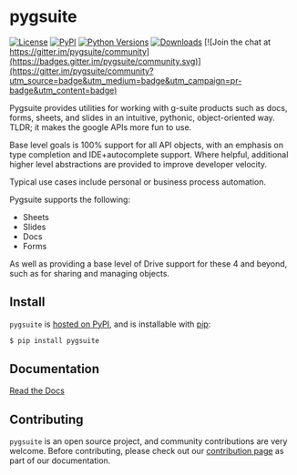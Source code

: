 
# pygsuite
[![License](https://img.shields.io/badge/license-MIT-blue.svg)](https://raw.githubusercontent.com/pygsuite/pygsuite/LICENSE)
[![PyPI](https://img.shields.io/pypi/v/pygsuite.svg)](https://pypi.org/project/pygsuite/)
[![Python Versions](https://img.shields.io/pypi/pyversions/pygsuite.svg)](https://pypi.python.org/pypi/pygsuite)
[![Downloads](https://img.shields.io/badge/dynamic/json.svg?label=downloads&url=https%3A%2F%2Fpypistats.org%2Fapi%2Fpackages%2Fpygsuite%2Frecent&query=data.last_month&colorB=brightgreen&suffix=%2FMonth)](https://pypistats.org/packages/pygsuite)
[![Join the chat at https://gitter.im/pygsuite/community](https://badges.gitter.im/pygsuite/community.svg)](https://gitter.im/pygsuite/community?utm_source=badge&utm_medium=badge&utm_campaign=pr-badge&utm_content=badge)

Pygsuite provides utilities for working with g-suite products such as docs, forms, sheets, and slides 
in an intuitive, pythonic, object-oriented way. TLDR; it makes the google APIs more fun to use. 

Base level goals is 100% support for all API objects, with an emphasis on type completion and IDE+autocomplete support.
Where helpful, additional higher level abstractions are provided to improve developer velocity. 

Typical use cases include personal or business process automation. 

Pygsuite supports the following:

- Sheets
- Slides
- Docs
- Forms

As well as providing a base level of Drive support for these 4 and beyond, such as for sharing and managing objects. 

## Install

`pygsuite` is [hosted on PyPI](https://pypi.org/project/pygsuite/), and is installable with [pip](https://pip.pypa.io/en/stable/):

```bash
$ pip install pygsuite
```

## Documentation

[Read the Docs](https://pygsuite.readthedocs.io/en/latest/)

## Contributing

`pygsuite` is an open source project, and community contributions are very welcome. Before contributing, please check out our [contribution page]() as part of our documentation.

